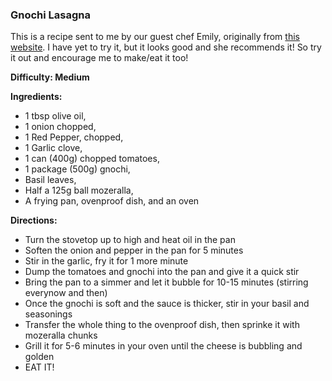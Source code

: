 ### Gnochi Lasagna

This is a recipe sent to me by our guest chef Emily, originally from [this website]. I have yet to try it, but it looks good and she recommends it! So try it out and encourage me to make/eat it too!

**Difficulty: Medium**

**Ingredients:**

- 1 tbsp olive oil,
- 1 onion chopped,
- 1 Red Pepper, chopped,
- 1 Garlic clove,
- 1 can (400g) chopped tomatoes,
- 1 package (500g) gnochi,
- Basil leaves,
- Half a 125g ball mozeralla,
- A frying pan, ovenproof dish, and an oven

**Directions:**

- Turn the stovetop up to high and heat oil in the pan
- Soften the onion and pepper in the pan for 5 minutes
- Stir in the garlic, fry it for 1 more minute
- Dump the tomatoes and gnochi into the pan and give it a quick stir
- Bring the pan to a simmer and let it bubble for 10-15 minutes (stirring everynow and then)
- Once the gnochi is soft and the sauce is thicker, stir in your basil and seasonings
- Transfer the whole thing to the ovenproof dish, then sprinke it with mozeralla chunks
- Grill it for 5-6 minutes in your oven until the cheese is bubbling and golden
- EAT IT!


[this website]:http://www.bbcgoodfood.com/recipes/7192/gnocchi-and-tomato-bake